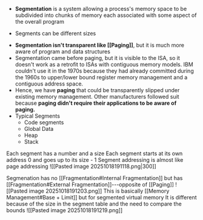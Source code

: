 - **Segmentation** is a system allowing a process's memory space to be subdivided into chunks of memory each associated with some aspect of the overall program
* Segments can be different sizes
- **Segmentation isn't transparent like [[Paging]]**, but it is much more aware of program and data structures
- Segmentation came before paging, but it is visible to the ISA, so it doesn't work as a retrofit to ISAs with contiguous memory models. IBM couldn't use it in the 1970s because they had already committed during the 1960s to upper/lower bound register memory management and a contiguous address space.
- Hence, we have **paging** that could be transparently slipped under existing memory management. Other manufacturers followed suit because **paging didn't require their applications to be aware of paging.**
- Typical Segments
	- Code segments
	- Global Data
	- Heap
	- Stack


Each segment has a number and a size
Each segment starts at its own address 0 and goes up to its size - 1
Segment addressing is almost like page addressing
![[Pasted image 20251018191118.png|300]]

Segmenation has no [[Fragmentation#Internal Fragmentation]] but has [[Fragmentation#External Fragmentation]]---opposite of [[Paging]]
![[Pasted image 20251018191203.png]]
This is basically [[Memory Management#Base + Limit]] but for segmented virtual memory
It is different because of the size in the segment table and the need to compare the bounds
![[Pasted image 20251018191219.png]]

